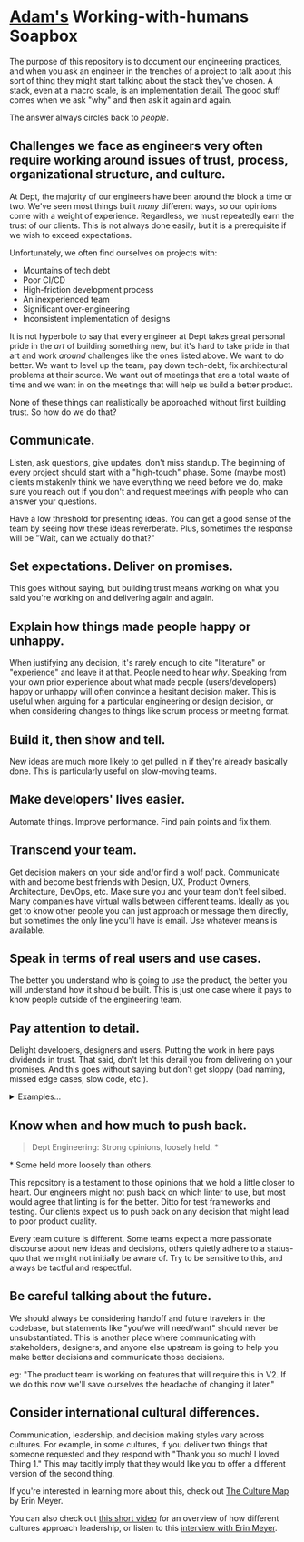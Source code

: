 # [Adam's](https://github.com/afraser) Working-with-humans Soapbox

The purpose of this repository is to document our engineering practices, and when you ask an engineer in the trenches of a project to talk about this sort of thing they might start talking about the stack they've chosen. A stack, even at a macro scale, is an implementation detail. The good stuff comes when we ask "why" and then ask it again and again.

The answer always circles back to _people_.

## Challenges we face as engineers very often require working around issues of trust, process, organizational structure, and culture.

At Dept, the majority of our engineers have been around the block a time or two. We've seen most things built _many_ different ways, so our opinions come with a weight of experience. Regardless, we must repeatedly earn the trust of our clients. This is not always done easily, but it is a prerequisite if we wish to exceed expectations.

Unfortunately, we often find ourselves on projects with:

- Mountains of tech debt
- Poor CI/CD
- High-friction development process
- An inexperienced team
- Significant over-engineering
- Inconsistent implementation of designs

It is not hyperbole to say that every engineer at Dept takes great personal pride in the _art_ of building something new, but it's hard to take pride in that art and work _around_ challenges like the ones listed above. We want to do better. We want to level up the team, pay down tech-debt, fix architectural problems at their source. We want out of meetings that are a total waste of time and we want in on the meetings that will help us build a better product.

None of these things can realistically be approached without first building trust. So how do we do that?

## Communicate.

Listen, ask questions, give updates, don't miss standup. The beginning of every project should start with a "high-touch" phase. Some (maybe most) clients mistakenly think we have everything we need before we do, make sure you reach out if you don't and request meetings with people who can answer your questions.

Have a low threshold for presenting ideas. You can get a good sense of the team by seeing how these ideas reverberate. Plus, sometimes the response will be "Wait, can we actually do that?"

## Set expectations. Deliver on promises.

This goes without saying, but building trust means working on what you said you're working on and delivering again and again.

## Explain how things made people happy or unhappy.

When justifying any decision, it's rarely enough to cite "literature" or "experience" and leave it at that. People need to hear _why_. Speaking from your own prior experience about what made people (users/developers) happy or unhappy will often convince a hesitant decision maker. This is useful when arguing for a particular engineering or design decision, or when considering changes to things like scrum process or meeting format.

## Build it, then show and tell.

New ideas are much more likely to get pulled in if they're already basically done. This is particularly useful on slow-moving teams.

## Make developers' lives easier.

Automate things. Improve performance. Find pain points and fix them.

## Transcend your team.

Get decision makers on your side and/or find a wolf pack. Communicate with and become best friends with Design, UX, Product Owners, Architecture, DevOps, etc. Make sure you and your team don't feel siloed. Many companies have virtual walls between different teams. Ideally as you get to know other people you can just approach or message them directly, but sometimes the only line you'll have is email. Use whatever means is available.

## Speak in terms of real users and use cases.

The better you understand who is going to use the product, the better you will understand how it should be built. This is just one case where it pays to know people outside of the engineering team.

## Pay attention to detail.

Delight developers, designers and users. Putting the work in here pays dividends in trust. That said, don't let this derail you from delivering on your promises. And this goes without saying but don’t get sloppy (bad naming, missed edge cases, slow code, etc.).

<details>
  <summary>Examples...</summary>

  - Think hard about naming.
  - Use sensible abstractions and try to write “idiomatic” code adhering to framework patterns.
  - Provide sensible error handling for developers and users.
  - Always consider worst-case performance.
  - Always have a [SSOT](https://en.wikipedia.org/wiki/Single_source_of_truth).
  - Write unit tests.
  - Make it easy for developers to get the application running locally.
  - Avoid hacks and “magic numbers”.
    - If you can’t, leave notes in comments for future travellers.
  - Employ responsive styles and sensible css transitions.
  - Optimize for the intended platform and user: Phone or desktop? Consumer or professional?
  - Consider keyboard accessibility and shortcuts.
    - esc key closes modals, click-away dismisses popovers, etc
    - All UI (minimally links, buttons and inputs) should be keyboard accessible
  - Consider hover/focus/active states.
</details>

## Know when and how much to push back.

> Dept Engineering: Strong opinions, loosely held. *

\* Some held more loosely than others.

This repository is a testament to those opinions that we hold a little closer to heart. Our engineers might not push back on which linter to use, but most would agree that linting is for the better. Ditto for test frameworks and testing. Our clients expect us to push back on any decision that might lead to poor product quality.

Every team culture is different. Some teams expect a more passionate discourse about new ideas and decisions, others quietly adhere to a status-quo that we might not initially be aware of. Try to be sensitive to this, and always be tactful and respectful.

## Be careful talking about the future.

We should always be considering handoff and future travelers in the codebase, but statements like "you/we will need/want" should never be unsubstantiated. This is another place where communicating with stakeholders, designers, and anyone else upstream is going to help you make better decisions and communicate those decisions.

eg: "The product team is working on features that will require this in V2. If we do this now we'll save ourselves the headache of changing it later."

## Consider international cultural differences.

Communication, leadership, and decision making styles vary across cultures. For example, in some cultures, if you deliver two things that someone requested and they respond with "Thank you so much! I loved Thing 1." This may tacitly imply that they would like you to offer a different version of the second thing.

If you're interested in learning more about this, check out [The Culture Map](https://erinmeyer.com/books/the-culture-map/) by Erin Meyer.

You can also check out [this short video](https://hbr.org/video/embed/5476393165001/how-cultures-across-the-world-approach-leadership) for an overview of how different cultures approach leadership, or listen to this [interview with Erin Meyer](https://armchairexpertpod.com/pods/erin-meyer).
